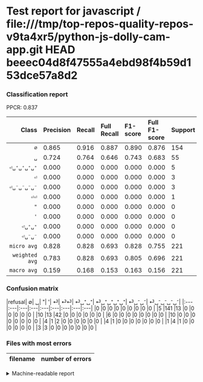 # Test report for javascript / file:///tmp/top-repos-quality-repos-v9ta4xr5/python-js-dolly-cam-app.git HEAD beeec04d8f47555a4ebd98f4b59d153dce57a8d2

### Classification report

PPCR: 0.837

| Class | Precision | Recall | Full Recall | F1-score | Full F1-score | Support | Full Support | PPCR |
|------:|:----------|:-------|:------------|:---------|:---------|:--------|:-------------|:-----|
| `∅` | 0.865| 0.916| 0.887| 0.890| 0.876| 154| 159| 0.969 |
| `␣` | 0.724| 0.764| 0.646| 0.743| 0.683| 55| 65| 0.846 |
| `⏎␣⁺␣⁺␣⁺␣⁺` | 0.000| 0.000| 0.000| 0.000| 0.000| 5| 6| 0.833 |
| `⏎` | 0.000| 0.000| 0.000| 0.000| 0.000| 3| 7| 0.429 |
| `⏎␣⁻␣⁻␣⁻␣⁻` | 0.000| 0.000| 0.000| 0.000| 0.000| 3| 6| 0.500 |
| `⏎⏎` | 0.000| 0.000| 0.000| 0.000| 0.000| 1| 5| 0.200 |
| `"` | 0.000| 0.000| 0.000| 0.000| 0.000| 0| 6| 0.000 |
| `'` | 0.000| 0.000| 0.000| 0.000| 0.000| 0| 10| 0.000 |
| `⏎␣⁺␣⁺` | 0.000| 0.000| 0.000| 0.000| 0.000| 0| 0| 0.000 |
| `⏎␣⁻␣⁻` | 0.000| 0.000| 0.000| 0.000| 0.000| 0| 0| 0.000 |
| `micro avg` | 0.828| 0.828| 0.693| 0.828| 0.755| 221| 264| 0.837 |
| `weighted avg` | 0.783| 0.828| 0.693| 0.805| 0.696| 221| 264| 0.837 |
| `macro avg` | 0.159| 0.168| 0.153| 0.163| 0.156| 221| 264| 0.837 |

### Confusion matrix

|refusal|  ∅| ␣| "| '| ⏎| ⏎⏎| ⏎␣⁺␣⁺| ⏎␣⁺␣⁺␣⁺␣⁺| ⏎␣⁻␣⁻| ⏎␣⁻␣⁻␣⁻␣⁻| 
|:---|:---|:---|:---|:---|:---|:---|:---|:---|
|0 |0 |0 |0 |0 |0 |0 |0 |0 |
|5 |141 |13 |0 |0 |0 |0 |0 |0 |
|10 |13 |42 |0 |0 |0 |0 |0 |0 |
|6 |0 |0 |0 |0 |0 |0 |0 |0 |
|10 |0 |0 |0 |0 |0 |0 |0 |0 |
|4 |1 |2 |0 |0 |0 |0 |0 |0 |
|4 |1 |0 |0 |0 |0 |0 |0 |0 |
|1 |4 |1 |0 |0 |0 |0 |0 |0 |
|3 |3 |0 |0 |0 |0 |0 |0 |0 |

### Files with most errors

| filename | number of errors|
|:----:|:-----|

<details>
    <summary>Machine-readable report</summary>
```json
{
  "cl_report": {"\"": {"f1-score": 0.0, "precision": 0.0, "recall": 0.0, "support": 0}, "\u0027": {"f1-score": 0.0, "precision": 0.0, "recall": 0.0, "support": 0}, "macro avg": {"f1-score": 0.16329527372211833, "precision": 0.15891686058811086, "recall": 0.16792207792207794, "support": 221}, "micro avg": {"f1-score": 0.8280542986425339, "precision": 0.8280542986425339, "recall": 0.8280542986425339, "support": 221}, "weighted avg": {"f1-score": 0.8048950279551127, "precision": 0.7829968784311174, "recall": 0.8280542986425339, "support": 221}, "\u2205": {"f1-score": 0.889589905362776, "precision": 0.8650306748466258, "recall": 0.9155844155844156, "support": 154}, "\u23ce": {"f1-score": 0.0, "precision": 0.0, "recall": 0.0, "support": 3}, "\u23ce\u23ce": {"f1-score": 0.0, "precision": 0.0, "recall": 0.0, "support": 1}, "\u23ce\u2423\u207a\u2423\u207a": {"f1-score": 0.0, "precision": 0.0, "recall": 0.0, "support": 0}, "\u23ce\u2423\u207a\u2423\u207a\u2423\u207a\u2423\u207a": {"f1-score": 0.0, "precision": 0.0, "recall": 0.0, "support": 5}, "\u23ce\u2423\u207b\u2423\u207b": {"f1-score": 0.0, "precision": 0.0, "recall": 0.0, "support": 0}, "\u23ce\u2423\u207b\u2423\u207b\u2423\u207b\u2423\u207b": {"f1-score": 0.0, "precision": 0.0, "recall": 0.0, "support": 3}, "\u2423": {"f1-score": 0.7433628318584072, "precision": 0.7241379310344828, "recall": 0.7636363636363637, "support": 55}},
  "cl_report_full": {"\"": {"f1-score": 0.0, "precision": 0.0, "recall": 0.0, "support": 6}, "\u0027": {"f1-score": 0.0, "precision": 0.0, "recall": 0.0, "support": 10}, "macro avg": {"f1-score": 0.15587032267838208, "precision": 0.15891686058811086, "recall": 0.15329462989840348, "support": 264}, "micro avg": {"f1-score": 0.754639175257732, "precision": 0.8280542986425339, "recall": 0.6931818181818182, "support": 264}, "weighted avg": {"f1-score": 0.6956011026795756, "precision": 0.6992759197646017, "recall": 0.6931818181818182, "support": 264}, "\u2205": {"f1-score": 0.875776397515528, "precision": 0.8650306748466258, "recall": 0.8867924528301887, "support": 159}, "\u23ce": {"f1-score": 0.0, "precision": 0.0, "recall": 0.0, "support": 7}, "\u23ce\u23ce": {"f1-score": 0.0, "precision": 0.0, "recall": 0.0, "support": 5}, "\u23ce\u2423\u207a\u2423\u207a": {"f1-score": 0.0, "precision": 0.0, "recall": 0.0, "support": 0}, "\u23ce\u2423\u207a\u2423\u207a\u2423\u207a\u2423\u207a": {"f1-score": 0.0, "precision": 0.0, "recall": 0.0, "support": 6}, "\u23ce\u2423\u207b\u2423\u207b": {"f1-score": 0.0, "precision": 0.0, "recall": 0.0, "support": 0}, "\u23ce\u2423\u207b\u2423\u207b\u2423\u207b\u2423\u207b": {"f1-score": 0.0, "precision": 0.0, "recall": 0.0, "support": 6}, "\u2423": {"f1-score": 0.6829268292682927, "precision": 0.7241379310344828, "recall": 0.6461538461538462, "support": 65}},
  "ppcr": 0.8371212121212122
}
```
</details>
